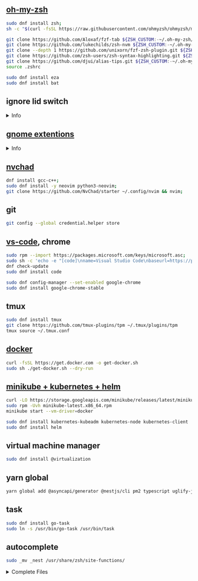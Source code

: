 ## [oh-my-zsh](https://ohmyz.sh/)

```sh
sudo dnf install zsh;
sh -c "$(curl -fsSL https://raw.githubusercontent.com/ohmyzsh/ohmyzsh/master/tools/install.sh)";

git clone https://github.com/Aloxaf/fzf-tab ${ZSH_CUSTOM:-~/.oh-my-zsh/custom}/plugins/fzf-tab;
git clone https://github.com/lukechilds/zsh-nvm ${ZSH_CUSTOM:-~/.oh-my-zsh/custom}/plugins/zsh-nvm;
git clone --depth 1 https://github.com/unixorn/fzf-zsh-plugin.git ${ZSH_CUSTOM:-~/.oh-my-zsh/custom}/plugins/fzf-zsh-plugin;
git clone https://github.com/zsh-users/zsh-syntax-highlighting.git ${ZSH_CUSTOM:-~/.oh-my-zsh/custom}/plugins/zsh-syntax-highlighting;
git clone https://github.com/djui/alias-tips.git ${ZSH_CUSTOM:-~/.oh-my-zsh/custom}/plugins/alias-tips;
source .zshrc

sudo dnf install eza
sudo dnf install bat

```

## ignore lid switch

<details>
  <summary>Info</summary>

1. Open the /etc/systemd/logind.conf file in a text editor as root, for example, sudo -H gedit /etc/systemd/logind.conf
2. If HandleLidSwitch is not set to ignore then change it: HandleLidSwitch=ignore. Make sure it's not commented out (it is commented out if it is preceded by the symbol #) or add it if it is missing.

</details>

## [gnome extentions](https://extensions.gnome.org/)

<details>
  <summary>Info</summary>

1. Vitals
2. Caffeine
3. Another windows session manager

</details>

## [nvchad](https://nvchad.com/)

```sh
dnf install gcc-c++;
sudo dnf install -y neovim python3-neovim;
git clone https://github.com/NvChad/starter ~/.config/nvim && nvim;
```

## git

```sh
git config --global credential.helper store
```

## [vs-code](https://code.visualstudio.com/docs/setup/linux), chrome

```sh
sudo rpm --import https://packages.microsoft.com/keys/microsoft.asc;
sudo sh -c 'echo -e "[code]\nname=Visual Studio Code\nbaseurl=https://packages.microsoft.com/yumrepos/vscode\nenabled=1\ngpgcheck=1\ngpgkey=https://packages.microsoft.com/keys/microsoft.asc" > /etc/yum.repos.d/vscode.repo';
dnf check-update
sudo dnf install code

sudo dnf config-manager --set-enabled google-chrome
sudo dnf install google-chrome-stable
```

## tmux

```sh
sudo dnf install tmux
git clone https://github.com/tmux-plugins/tpm ~/.tmux/plugins/tpm
tmux source ~/.tmux.conf
```

## [docker](https://docs.docker.com/engine/install/fedora/)

```sh
curl -fsSL https://get.docker.com -o get-docker.sh
sudo sh ./get-docker.sh --dry-run
```

## [minikube + kubernetes + helm](https://docs.fedoraproject.org/en-US/quick-docs/using-kubernetes/)

```sh
curl -LO https://storage.googleapis.com/minikube/releases/latest/minikube-latest.x86_64.rpm
sudo rpm -Uvh minikube-latest.x86_64.rpm
minikube start --vm-driver=docker

sudo dnf install kubernetes-kubeadm kubernetes-node kubernetes-client
sudo dnf install helm
```

## virtual machine manager

```sh
sudo dnf install @virtualization
```

## yarn global

```sh
yarn global add @asyncapi/generator @nestjs/cli pm2 typescript uglify-js
```

## task

```sh
sudo dnf install go-task
sudo ln -s /usr/bin/go-task /usr/bin/task
```

## autocomplete

```sh
sudo _mv _nest /usr/share/zsh/site-functions/
```

<details>
  <summary>Complete Files</summary>

1. nest - https://github.com/filipekiss/nestjs-cli-completion/
2. task - https://github.com/go-task/task/tree/main/completion

</details>
